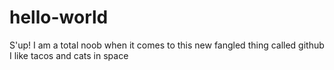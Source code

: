 # hello-world

S'up! I am a total noob when it comes to this new fangled thing called github
I like tacos and cats in space
